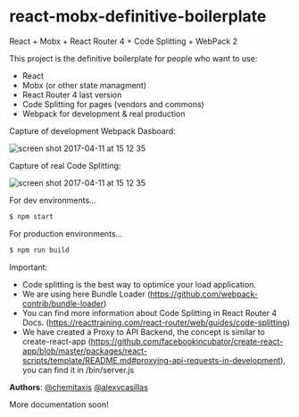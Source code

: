 # react-mobx-definitive-boilerplate
React + Mobx + React Router 4 + Code Splitting + WebPack 2

This project is the definitive boilerplate for people who want to use:
- React 
- Mobx (or other state managment)
- React Router 4 last version
- Code Splitting for pages (vendors and commons)
- Webpack for development & real production

Capture of development Webpack Dasboard:

![screen shot 2017-04-11 at 15 12 35](https://cloud.githubusercontent.com/assets/1420409/24911801/7db538ca-1ecc-11e7-9e41-df964769e830.png)


Capture of real Code Splitting:

![screen shot 2017-04-11 at 15 12 35](https://im3.ezgif.com/tmp/ezgif-3-4bb4144a9e.gif)


For dev environments...

```sh
$ npm start
```

For production environments...

```sh
$ npm run build
```

Important: 

- Code splitting is the best way to optimice your load application.
- We are using here Bundle Loader (https://github.com/webpack-contrib/bundle-loader)
- You can find more information about Code Splitting in React Router 4 Docs. (https://reacttraining.com/react-router/web/guides/code-splitting)
- We have created a Proxy to API Backend, the concept is similar to create-react-app (https://github.com/facebookincubator/create-react-app/blob/master/packages/react-scripts/template/README.md#proxying-api-requests-in-development), you can find it in /bin/server.js

**Authors**:
[@chemitaxis](https://github.com/chemitaxis/)
[@alexvcasillas](https://github.com/alexvcasillas)

More documentation soon!
